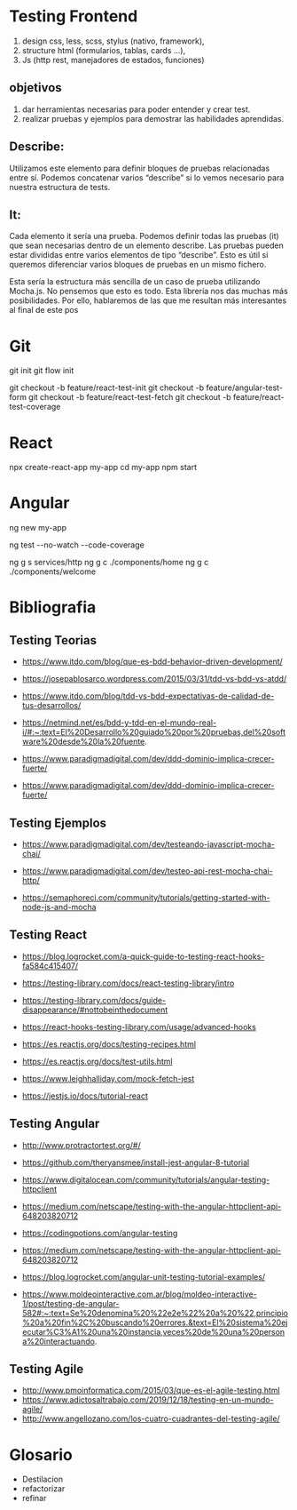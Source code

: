 # Testing Frontend

1. design css, less, scss, stylus (nativo, framework),
2. structure html (formularios, tablas, cards ...),
3. Js (http rest, manejadores de estados, funciones)

## objetivos

1. dar herramientas necesarias para poder entender y crear test.
2. realizar pruebas y ejemplos para demostrar las habilidades aprendidas.

## Describe:

Utilizamos este elemento para definir bloques de pruebas relacionadas entre sí. Podemos concatenar varios “describe” si lo vemos necesario para nuestra estructura de tests.

## It:

Cada elemento it sería una prueba. Podemos definir todas las pruebas (it) que sean necesarias dentro de un elemento describe. Las pruebas pueden estar divididas entre varios elementos de tipo “describe”. Esto es útil si queremos diferenciar varios bloques de pruebas en un mismo fichero.

Esta sería la estructura más sencilla de un caso de prueba utilizando Mocha.js. No pensemos que esto es todo. Esta librería nos das muchas más posibilidades. Por ello, hablaremos de las que me resultan más interesantes al final de este pos

# Git

git init
git flow init

git checkout -b feature/react-test-init
git checkout -b feature/angular-test-form
git checkout -b feature/react-test-fetch
git checkout -b feature/react-test-coverage

# React

npx create-react-app my-app
cd my-app
npm start

# Angular

ng new my-app

ng test --no-watch --code-coverage

ng g s services/http
ng g c ./components/home
ng g c ./components/welcome

# Bibliografia

## Testing Teorias

- https://www.itdo.com/blog/que-es-bdd-behavior-driven-development/

- https://josepablosarco.wordpress.com/2015/03/31/tdd-vs-bdd-vs-atdd/

- https://www.itdo.com/blog/tdd-vs-bdd-expectativas-de-calidad-de-tus-desarrollos/

- https://netmind.net/es/bdd-y-tdd-en-el-mundo-real-i/#:~:text=El%20Desarrollo%20guiado%20por%20pruebas,del%20software%20desde%20la%20fuente.

- https://www.paradigmadigital.com/dev/ddd-dominio-implica-crecer-fuerte/

- https://www.paradigmadigital.com/dev/ddd-dominio-implica-crecer-fuerte/

## Testing Ejemplos

- https://www.paradigmadigital.com/dev/testeando-javascript-mocha-chai/

- https://www.paradigmadigital.com/dev/testeo-api-rest-mocha-chai-http/

- https://semaphoreci.com/community/tutorials/getting-started-with-node-js-and-mocha

## Testing React

- https://blog.logrocket.com/a-quick-guide-to-testing-react-hooks-fa584c415407/

- https://testing-library.com/docs/react-testing-library/intro

- https://testing-library.com/docs/guide-disappearance/#nottobeinthedocument

- https://react-hooks-testing-library.com/usage/advanced-hooks

- https://es.reactjs.org/docs/testing-recipes.html

- https://es.reactjs.org/docs/test-utils.html

- https://www.leighhalliday.com/mock-fetch-jest

- https://jestjs.io/docs/tutorial-react

## Testing Angular

- http://www.protractortest.org/#/

- https://github.com/theryansmee/install-jest-angular-8-tutorial

- https://www.digitalocean.com/community/tutorials/angular-testing-httpclient

- https://medium.com/netscape/testing-with-the-angular-httpclient-api-648203820712

- https://codingpotions.com/angular-testing

- https://medium.com/netscape/testing-with-the-angular-httpclient-api-648203820712

- https://blog.logrocket.com/angular-unit-testing-tutorial-examples/

- https://www.moldeointeractive.com.ar/blog/moldeo-interactive-1/post/testing-de-angular-582#:~:text=Se%20denomina%20%22e2e%22%20a%20%22,principio%20a%20fin%2C%20buscando%20errores.&text=El%20sistema%20ejecutar%C3%A1%20una%20instancia,veces%20de%20una%20persona%20interactuando.

## Testing Agile

- http://www.pmoinformatica.com/2015/03/que-es-el-agile-testing.html
- https://www.adictosaltrabajo.com/2019/12/18/testing-en-un-mundo-agile/
- http://www.angellozano.com/los-cuatro-cuadrantes-del-testing-agile/

# Glosario

- Destilacion
- refactorizar
- refinar
